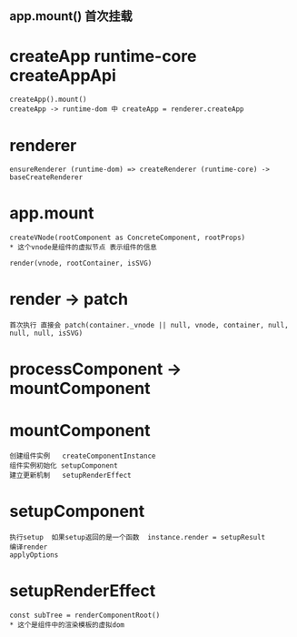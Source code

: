 ## app.mount() 首次挂载
# createApp runtime-core createAppApi
    createApp().mount()
    createApp -> runtime-dom 中 createApp = renderer.createApp
# renderer
    ensureRenderer (runtime-dom) => createRenderer (runtime-core) -> baseCreateRenderer

# app.mount
    createVNode(rootComponent as ConcreteComponent, rootProps)
    * 这个vnode是组件的虚拟节点 表示组件的信息

    render(vnode, rootContainer, isSVG)
# render -> patch
    首次执行 直接会 patch(container._vnode || null, vnode, container, null, null, null, isSVG)
# processComponent -> mountComponent
# mountComponent
    创建组件实例   createComponentInstance
    组件实例初始化 setupComponent
    建立更新机制   setupRenderEffect
# setupComponent
    执行setup  如果setup返回的是一个函数  instance.render = setupResult
    编译render
    applyOptions

# setupRenderEffect
    const subTree = renderComponentRoot()   
    * 这个是组件中的渲染模板的虚拟dom